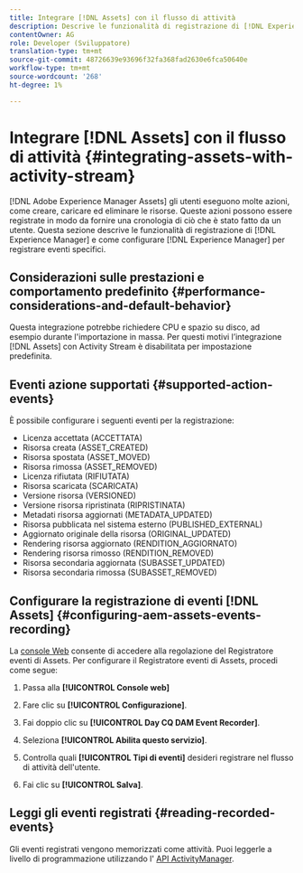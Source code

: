 ```yaml
---
title: Integrare [!DNL Assets] con il flusso di attività
description: Descrive le funzionalità di registrazione di [!DNL Experience Manager] e come configurarle per registrare eventi specifici.
contentOwner: AG
role: Developer (Sviluppatore)
translation-type: tm+mt
source-git-commit: 48726639e93696f32fa368fad2630e6fca50640e
workflow-type: tm+mt
source-wordcount: '268'
ht-degree: 1%

---
```



# Integrare [!DNL Assets] con il flusso di attività {#integrating-assets-with-activity-stream}

[!DNL Adobe Experience Manager Assets] gli utenti eseguono molte azioni, come creare, caricare ed eliminare le risorse. Queste azioni possono essere registrate in modo da fornire una cronologia di ciò che è stato fatto da un utente. Questa sezione descrive le funzionalità di registrazione di [!DNL Experience Manager] e come configurare [!DNL Experience Manager] per registrare eventi specifici.

## Considerazioni sulle prestazioni e comportamento predefinito {#performance-considerations-and-default-behavior}

Questa integrazione potrebbe richiedere CPU e spazio su disco, ad esempio durante l&#39;importazione in massa. Per questi motivi l’integrazione [!DNL Assets] con Activity Stream è disabilitata per impostazione predefinita.

## Eventi azione supportati {#supported-action-events}

È possibile configurare i seguenti eventi per la registrazione:

* Licenza accettata (ACCETTATA)
* Risorsa creata (ASSET_CREATED)
* Risorsa spostata (ASSET_MOVED)
* Risorsa rimossa (ASSET_REMOVED)
* Licenza rifiutata (RIFIUTATA)
* Risorsa scaricata (SCARICATA)
* Versione risorsa (VERSIONED)
* Versione risorsa ripristinata (RIPRISTINATA)
* Metadati risorsa aggiornati (METADATA_UPDATED)
* Risorsa pubblicata nel sistema esterno (PUBLISHED_EXTERNAL)
* Aggiornato originale della risorsa (ORIGINAL_UPDATED)
* Rendering risorsa aggiornato (RENDITION_AGGIORNATO)
* Rendering risorsa rimosso (RENDITION_REMOVED)
* Risorsa secondaria aggiornata (SUBASSET_UPDATED)
* Risorsa secondaria rimossa (SUBASSET_REMOVED)

## Configurare la registrazione di eventi [!DNL Assets] {#configuring-aem-assets-events-recording}

La [console Web](/help/sites-deploying/configuring-osgi.md) consente di accedere alla regolazione del Registratore eventi di Assets. Per configurare il Registratore eventi di Assets, procedi come segue:

1. Passa alla **[!UICONTROL Console web]**

1. Fare clic su **[!UICONTROL Configurazione]**.

1. Fai doppio clic su **[!UICONTROL Day CQ DAM Event Recorder]**.

1. Seleziona **[!UICONTROL Abilita questo servizio]**.

1. Controlla quali **[!UICONTROL Tipi di eventi]** desideri registrare nel flusso di attività dell&#39;utente.

1. Fai clic su **[!UICONTROL Salva]**.

## Leggi gli eventi registrati {#reading-recorded-events}

Gli eventi registrati vengono memorizzati come attività. Puoi leggerle a livello di programmazione utilizzando l&#39; [API ActivityManager](https://helpx.adobe.com/experience-manager/6-5/sites/developing/using/reference-materials/javadoc/com/adobe/granite/activitystreams/ActivityManager.html).

